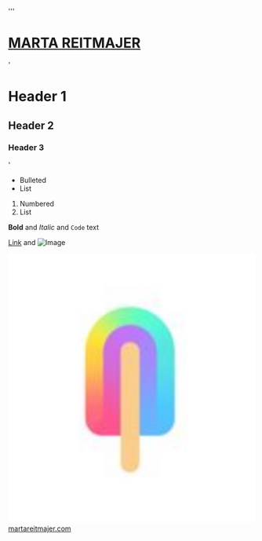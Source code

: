 '''

# [**MARTA REITMAJER**](http://martareitmajer.com/)

'
# Header 1
## Header 2
### Header 3
'

- Bulleted
- List

1. Numbered
2. List

**Bold** and _Italic_ and `Code` text

[Link](url) and ![Image](src)


![Image-01](/IMG_8713.jpeg)
[martareitmajer.com](https://martareitmajer.com/index.html)

